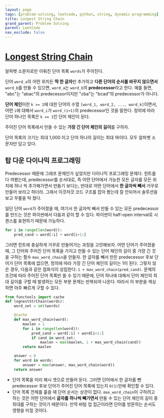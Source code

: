 ```yaml
---
layout: page
tags: [problem-solving, leetcode, python, string, dynamic-programming]
title: Longest String Chain
grand_parent: Problem Solving
parent: LeetCode
nav_exclude: false
---
```


# [Longest String Chain](https://leetcode.com/problems/longest-string-chain/)

 알파벳 소문자로만 이뤄진 단어 목록 `words`가 주어진다.

 단어 `word_a`의 어떤 위치든 **딱 한 글자**만 추가하고 **다른 단어의
 순서를 바꾸지 않으면서** `word_b`를 만들 수 있으면, `word_a`는
 `word_b`의 **predecessor**라고 한다. 예를 들면, "abc"는 "abac"의
 predecessor이지만 "cba"는 "bcad"의 predecessor가 아니다.

 **단어 체인**이란 `k >= 1`에 대한 단어의 수열 `[word_1, word_2, ...,
 word_k]`이면서, 어떤 `i`에 대해서 `word_i`가 `word_(i+1)`의
 predecessor인 것을 말한다. 정의에 따라 단어 하나인 목록은 `k == 1`인
 단어 체인이 된다.

 주어진 단어 목록에서 만들 수 있는 **가장 긴 단어 체인의 길이**를
 구하자.

 단어 목록의 크기는 최대 1,000 이고 단어 하나의 길이는 최대
 16이다. 모두 알파벳 소문자만 담고 있다.

## 탑 다운 다이나믹 프로그래밍

 Predecessor 때문에 그래프 문제인가 싶었지만 다이나믹 프로그래밍
 문제다. 힌트를 다 까봤는데, predecessor를 순서대로, 즉 어떤 단어에서
 가능한 모든 글자를 모든 위치에 하나 씩 추가해가면서 만들기 보다는,
 반대로 어떤 단어에서 **한 글자씩 빼서** 거꾸로 만들어 보라고
 하더라. 그래서 이것저것 코드 구조를 잡아 봤는데 잘 안되어서 솔루션을
 보고 무릎을 탁 쳤다.

 일단 단어 `word`가 주어졌을 때, 여기서 한 글자씩 빼서 만들 수 있는
 모든 predecessor를 만드는 것은 파이썬에서 다음과 같이 할 수
 있다. 파이썬이 half-open interval로 시퀀스를 표현하기 때문에
 가능하다.

```python
for i in range(len(word)):
    pred_cand = word[:i] + word[i+1:]
```

 그러면 힌트에 충실하게 거꾸로 만들어가는 과정을 고민해보자. 어떤
 단어가 주어졌을 때, 그 단어와 주어진 단어 목록을 가지고 만들 수 있는
 단어 체인의 길이 중 가장 긴 것을 구하는 함수 `max_word_chain`을
 만들자. 한 글자를 빼서 만든 predecessor 후보 단어가 단어 목록에
 없으면, 정의에 따라 가장 긴 단어 체인의 길이는 1이 된다. 그렇지 않은
 경우, 다음과 같은 점화식이 성립한다: `1 +
 max_word_chain(pred_cand)`. 문제의 조건에 따라 주어진 단어 목록만 쓸
 수 있기 때문에, 단어 하나에 대해서 단어 체인의 최대 길이를 구할 때
 발생하는 모든 부분 문제는 반복되어 나온다. 따라서 이 부분을 캐싱하면
 아주 빠르게 구할 수 있다.

```python
from functools import cache
def lognestStrChain(words):
    word_set = set(words)

    @cache
    def max_word_chain(word):
        maxlen = 1
        for i in range(len(word)):
            pred_cand = word[:i] + word[i+1:]
            if cand in word_set:
                maxlen = max(maxlen, 1 + max_word_chain(cand))
        return maxlen

    answer = 0
    for word in words:
        answer = max(answer, max_word_chain(word))
    return answer
```

 - 단어 목록을 미리 해시 셋으로 만들어 둔다. 그러면 단어에서 한 글자를
   뺀 predecessor 후보 단어가 주어진 단어 목록에 있는지 `O(1)`만에
   확인할 수 있다.
 - 단어 목록 전체를 훑을 때 단어 순서는 상관이
   없다. `max_word_chain`이 구하려고 하는 것은 어떤 단어에서 **글자를
   하나씩 빼가면서** 만들 수 있는 단어 체인의 길이 중 최대를 구하는
   것이기 때문이다. 만약 바텀 업 접근이라면 단어를 방문하는 순서도
   영향을 미칠 것이다.

